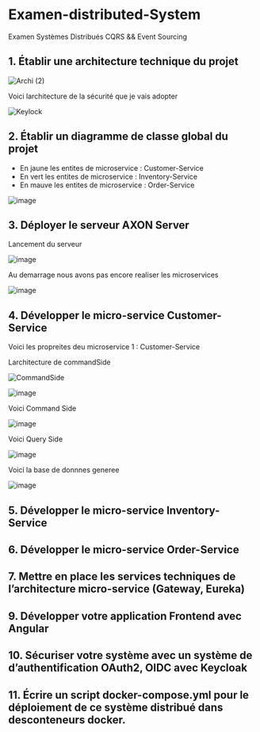# Examen-distributed-System
Examen Systèmes Distribués CQRS &amp;&amp; Event Sourcing


## 1. Établir une architecture technique du projet

![Archi (2)](https://user-images.githubusercontent.com/82539023/209521271-fc65714a-bef8-4408-a877-b2509056fa2a.png)

Voici larchitecture de la sécurité que je vais adopter 

![Keylock](https://user-images.githubusercontent.com/82539023/209521786-b60b0f6b-f9f2-48bc-aac8-b2aa3fb30da8.png)

## 2. Établir un diagramme de classe global du projet
  - En jaune les entites de microservice : Customer-Service
  - En vert les entites de microservice : Inventory-Service 
  - En mauve les entites de microservice : Order-Service

![image](https://user-images.githubusercontent.com/82539023/209524185-b6236f30-0178-44db-adcb-eae82899c57d.png)


## 3. Déployer le serveur AXON Server
Lancement du serveur 

![image](https://user-images.githubusercontent.com/82539023/209525393-d14a9b93-3878-45ac-a2b0-06df682ecd49.png)

Au demarrage nous avons pas encore realiser les microservices 

![image](https://user-images.githubusercontent.com/82539023/209525477-0661ebc1-42e4-4f8e-9bf4-cb058247a397.png)


## 4. Développer le micro-service Customer-Service

Voici les propreites deu microservice 1 :  Customer-Service

Larchitecture de commandSide

![CommandSide](https://user-images.githubusercontent.com/82539023/209531944-db7b02ab-fb7c-4fd5-8833-bb49096a3c6d.png)

![image](https://user-images.githubusercontent.com/82539023/209531499-39f380db-8024-43f9-8fa8-6d31f7170e2c.png)

Voici Command Side 

![image](https://user-images.githubusercontent.com/82539023/209531572-5873cb82-3d06-4ed3-bd6b-9594941819ac.png)

Voici Query Side 

![image](https://user-images.githubusercontent.com/82539023/209531623-589f84d9-c9ad-4a38-b2e9-d1d351c00e95.png)

Voici la base de donnnes generee 

![image](https://user-images.githubusercontent.com/82539023/209532513-65c3f7f0-6c73-41ed-9b2b-b7335419a883.png)




## 5. Développer le micro-service Inventory-Service

## 6. Développer le micro-service Order-Service

## 7. Mettre en place les services techniques de l’architecture micro-service (Gateway, Eureka)
## 9. Développer votre application Frontend avec Angular 
## 10. Sécuriser votre système avec un système de d’authentification OAuth2, OIDC avec Keycloak
## 11. Écrire un script docker-compose.yml pour le déploiement de ce système distribué dans desconteneurs docker.
